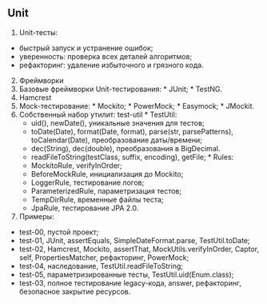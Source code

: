 ## Unit

1. Unit-тесты:
 * быстрый запуск и устранение ошибок;
 * уверенность: проверка всех деталей алгоритмов;
 * рефакторинг: удаление избыточного и грязного кода.
2. Фреймворки
  1. Базовые фреймворки Unit-тестирования:
    * JUnit;
    * TestNG.
  2. Hamcrest
  3. Mock-тестирование:
    * Mockito;
    * PowerMock;
    * Easymock;
    * JMockit.
  4. Собственный набор утилит: test-util
    * TestUtil:
      * uid(), newDate(), уникальные значения для тестов;
       * toDate(Date), format(Date, format), parse(str, parsePatterns), toCalendar(Date), преобразование даты/времени;
       * dec(String), dec(double), преобразования в BigDecimal.
       * readFileToString(testClass, suffix, encoding), getFile;
    * Rules:
      * MockitoRule, verifyInOrder;
      * BeforeMockRule, инициализация до Mockito;
      * LoggerRule, тестирование логов;
      * ParameterizedRule, параметризация тестов;
      * TempDirRule, временные файлы теста;
      * JpaRule, тестирование JPA 2.0.
3. Примеры:
 * test-00, пустой проект;
 * test-01, JUnit, assertEquals, SimpleDateFormat.parse, TestUtil.toDate;
 * test-02, Hamcrest, Mockito, assertThat, MockUtils.verifyInOrder, Captor, self, PropertiesMatcher, рефакторинг, PowerMock;
 * test-04, наследование, TestUtil.readFileToString;
 * test-05, параметризированные тесты, TestUtil.uid(Enum.class);
 * test-03, полное тестирование legacy-кода, answer, рефакторинг, безопасное закрытие ресурсов.
